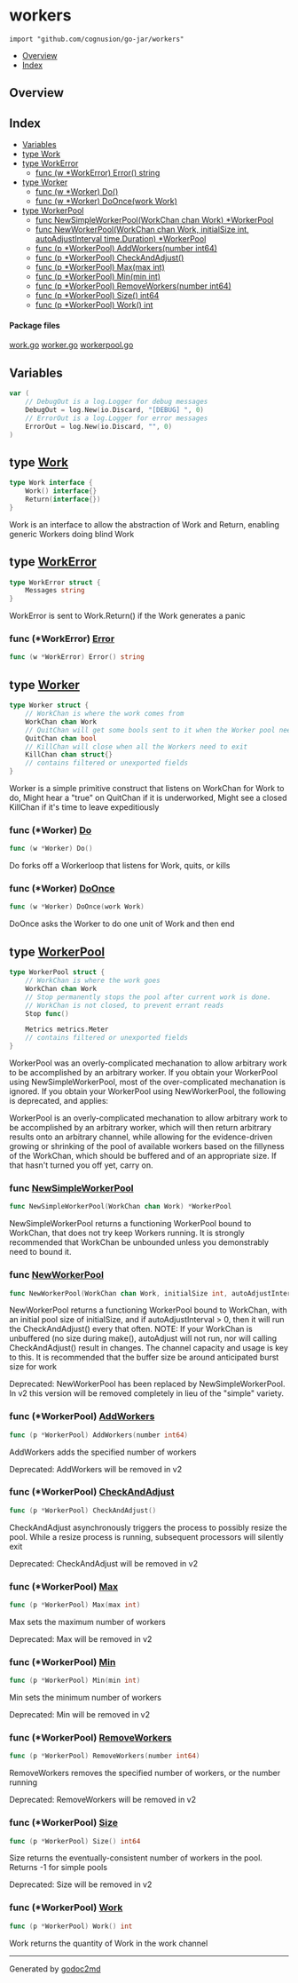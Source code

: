 

# workers
`import "github.com/cognusion/go-jar/workers"`

* [Overview](#pkg-overview)
* [Index](#pkg-index)

## <a name="pkg-overview">Overview</a>



## <a name="pkg-index">Index</a>
* [Variables](#pkg-variables)
* [type Work](#Work)
* [type WorkError](#WorkError)
  * [func (w *WorkError) Error() string](#WorkError.Error)
* [type Worker](#Worker)
  * [func (w *Worker) Do()](#Worker.Do)
  * [func (w *Worker) DoOnce(work Work)](#Worker.DoOnce)
* [type WorkerPool](#WorkerPool)
  * [func NewSimpleWorkerPool(WorkChan chan Work) *WorkerPool](#NewSimpleWorkerPool)
  * [func NewWorkerPool(WorkChan chan Work, initialSize int, autoAdjustInterval time.Duration) *WorkerPool](#NewWorkerPool)
  * [func (p *WorkerPool) AddWorkers(number int64)](#WorkerPool.AddWorkers)
  * [func (p *WorkerPool) CheckAndAdjust()](#WorkerPool.CheckAndAdjust)
  * [func (p *WorkerPool) Max(max int)](#WorkerPool.Max)
  * [func (p *WorkerPool) Min(min int)](#WorkerPool.Min)
  * [func (p *WorkerPool) RemoveWorkers(number int64)](#WorkerPool.RemoveWorkers)
  * [func (p *WorkerPool) Size() int64](#WorkerPool.Size)
  * [func (p *WorkerPool) Work() int](#WorkerPool.Work)


#### <a name="pkg-files">Package files</a>
[work.go](https://github.com/cognusion/go-jar/tree/master/workers/work.go) [worker.go](https://github.com/cognusion/go-jar/tree/master/workers/worker.go) [workerpool.go](https://github.com/cognusion/go-jar/tree/master/workers/workerpool.go)



## <a name="pkg-variables">Variables</a>
``` go
var (
    // DebugOut is a log.Logger for debug messages
    DebugOut = log.New(io.Discard, "[DEBUG] ", 0)
    // ErrorOut is a log.Logger for error messages
    ErrorOut = log.New(io.Discard, "", 0)
)
```



## <a name="Work">type</a> [Work](https://github.com/cognusion/go-jar/tree/master/workers/work.go?s=131:195#L5)
``` go
type Work interface {
    Work() interface{}
    Return(interface{})
}
```
Work is an interface to allow the abstraction of Work and Return,
enabling generic Workers doing blind Work










## <a name="WorkError">type</a> [WorkError](https://github.com/cognusion/go-jar/tree/master/workers/work.go?s=265:307#L11)
``` go
type WorkError struct {
    Messages string
}

```
WorkError is sent to Work.Return() if the Work generates a panic










### <a name="WorkError.Error">func</a> (\*WorkError) [Error](https://github.com/cognusion/go-jar/tree/master/workers/work.go?s=309:343#L15)
``` go
func (w *WorkError) Error() string
```



## <a name="Worker">type</a> [Worker](https://github.com/cognusion/go-jar/tree/master/workers/worker.go?s=258:545#L11)
``` go
type Worker struct {
    // WorkChan is where the work comes from
    WorkChan chan Work
    // QuitChan will get some bools sent to it when the Worker pool needs to shrink
    QuitChan chan bool
    // KillChan will close when all the Workers need to exit
    KillChan chan struct{}
    // contains filtered or unexported fields
}

```
Worker is a simple primitive construct that listens on WorkChan for Work to do,
Might hear a "true" on QuitChan if it is underworked,
Might see a closed KillChan if it's time to leave expeditiously










### <a name="Worker.Do">func</a> (\*Worker) [Do](https://github.com/cognusion/go-jar/tree/master/workers/worker.go?s=733:754#L28)
``` go
func (w *Worker) Do()
```
Do forks off a Workerloop that listens for Work, quits, or kills




### <a name="Worker.DoOnce">func</a> (\*Worker) [DoOnce](https://github.com/cognusion/go-jar/tree/master/workers/worker.go?s=609:643#L23)
``` go
func (w *Worker) DoOnce(work Work)
```
DoOnce asks the Worker to do one unit of Work and then end




## <a name="WorkerPool">type</a> [WorkerPool](https://github.com/cognusion/go-jar/tree/master/workers/workerpool.go?s=1056:1751#L28)
``` go
type WorkerPool struct {
    // WorkChan is where the work goes
    WorkChan chan Work
    // Stop permanently stops the pool after current work is done.
    // WorkChan is not closed, to prevent errant reads
    Stop func()

    Metrics metrics.Meter
    // contains filtered or unexported fields
}

```
WorkerPool was an overly-complicated mechanation to allow arbitrary work to be accomplished by an arbitrary worker.
If you obtain your WorkerPool using NewSimpleWorkerPool, most of the over-complicated mechanation is ignored.
If you obtain your WorkerPool using NewWorkerPool, the following is deprecated, and applies:

WorkerPool is an overly-complicated mechanation to allow arbitrary work to be accomplished by an arbitrary worker,
which will then return arbitrary results onto an arbitrary channel, while allowing for the evidence-driven growing or
shrinking of the pool of available workers based on the fillyness of the WorkChan, which should be buffered and of
an appropriate size. If that hasn't turned you off yet, carry on.







### <a name="NewSimpleWorkerPool">func</a> [NewSimpleWorkerPool](https://github.com/cognusion/go-jar/tree/master/workers/workerpool.go?s=1967:2023#L55)
``` go
func NewSimpleWorkerPool(WorkChan chan Work) *WorkerPool
```
NewSimpleWorkerPool returns a functioning WorkerPool bound to WorkChan, that does not try keep Workers running. It is strongly recommended that
WorkChan be unbounded unless you demonstrably need to bound it.


### <a name="NewWorkerPool">func</a> [NewWorkerPool](https://github.com/cognusion/go-jar/tree/master/workers/workerpool.go?s=2911:3012#L80)
``` go
func NewWorkerPool(WorkChan chan Work, initialSize int, autoAdjustInterval time.Duration) *WorkerPool
```
NewWorkerPool returns a functioning WorkerPool bound to WorkChan, with an initial pool size of initialSize, and if autoAdjustInterval > 0, then
it will run the CheckAndAdjust() every that often.
NOTE: If your WorkChan is unbuffered (no size during make(), autoAdjust will not run, nor will calling CheckAndAdjust() result in changes. The channel capacity
and usage is key to this. It is recommended that the buffer size be around anticipated burst size for work

Deprecated: NewWorkerPool has been replaced by NewSimpleWorkerPool. In v2 this version will be removed completely in lieu of the "simple" variety.





### <a name="WorkerPool.AddWorkers">func</a> (\*WorkerPool) [AddWorkers](https://github.com/cognusion/go-jar/tree/master/workers/workerpool.go?s=7327:7372#L260)
``` go
func (p *WorkerPool) AddWorkers(number int64)
```
AddWorkers adds the specified number of workers

Deprecated: AddWorkers will be removed in v2




### <a name="WorkerPool.CheckAndAdjust">func</a> (\*WorkerPool) [CheckAndAdjust](https://github.com/cognusion/go-jar/tree/master/workers/workerpool.go?s=4871:4908#L171)
``` go
func (p *WorkerPool) CheckAndAdjust()
```
CheckAndAdjust asynchronously triggers the process to possibly resize the pool.
While a resize process is running, subsequent processors will silently exit

Deprecated: CheckAndAdjust will be removed in v2




### <a name="WorkerPool.Max">func</a> (\*WorkerPool) [Max](https://github.com/cognusion/go-jar/tree/master/workers/workerpool.go?s=4545:4578#L160)
``` go
func (p *WorkerPool) Max(max int)
```
Max sets the maximum number of workers

Deprecated: Max will be removed in v2




### <a name="WorkerPool.Min">func</a> (\*WorkerPool) [Min](https://github.com/cognusion/go-jar/tree/master/workers/workerpool.go?s=4350:4383#L150)
``` go
func (p *WorkerPool) Min(min int)
```
Min sets the minimum number of workers

Deprecated: Min will be removed in v2




### <a name="WorkerPool.RemoveWorkers">func</a> (\*WorkerPool) [RemoveWorkers](https://github.com/cognusion/go-jar/tree/master/workers/workerpool.go?s=7768:7816#L280)
``` go
func (p *WorkerPool) RemoveWorkers(number int64)
```
RemoveWorkers removes the specified number of workers, or the number running

Deprecated: RemoveWorkers will be removed in v2




### <a name="WorkerPool.Size">func</a> (\*WorkerPool) [Size](https://github.com/cognusion/go-jar/tree/master/workers/workerpool.go?s=8317:8350#L302)
``` go
func (p *WorkerPool) Size() int64
```
Size returns the eventually-consistent number of workers in the pool. Returns -1 for simple pools

Deprecated: Size will be removed in v2




### <a name="WorkerPool.Work">func</a> (\*WorkerPool) [Work](https://github.com/cognusion/go-jar/tree/master/workers/workerpool.go?s=4203:4234#L143)
``` go
func (p *WorkerPool) Work() int
```
Work returns the quantity of Work in the work channel








- - -
Generated by [godoc2md](http://github.com/cognusion/godoc2md)
